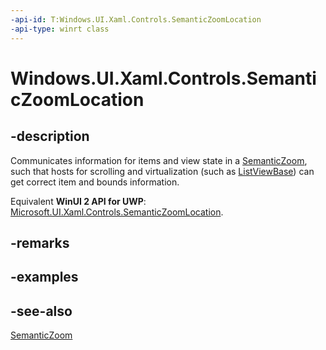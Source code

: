 ```yaml
---
-api-id: T:Windows.UI.Xaml.Controls.SemanticZoomLocation
-api-type: winrt class
---
```


<!-- Class syntax.
public class SemanticZoomLocation : Windows.UI.Xaml.Controls.ISemanticZoomLocation
-->

# Windows.UI.Xaml.Controls.SemanticZoomLocation

## -description
Communicates information for items and view state in a [SemanticZoom](semanticzoom.md), such that hosts for scrolling and virtualization (such as [ListViewBase](listviewbase.md)) can get correct item and bounds information.

Equivalent **WinUI 2 API for UWP**: [Microsoft.UI.Xaml.Controls.SemanticZoomLocation](/windows/winui/api/microsoft.ui.xaml.controls.semanticzoomlocation).

## -remarks

## -examples

## -see-also
[SemanticZoom](semanticzoom.md)
